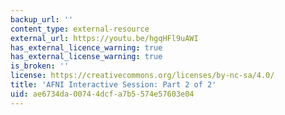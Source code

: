 ```yaml
---
backup_url: ''
content_type: external-resource
external_url: https://youtu.be/hgqHFl9uAWI
has_external_licence_warning: true
has_external_license_warning: true
is_broken: ''
license: https://creativecommons.org/licenses/by-nc-sa/4.0/
title: 'AFNI Interactive Session: Part 2 of 2'
uid: ae6734da-0074-4dcf-a7b5-574e57603e04
---
```

